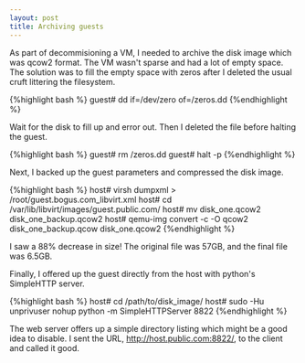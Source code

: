```yaml
---
layout: post
title: Archiving guests
---
```


As part of decommisioning a VM, I needed to archive the disk image which was qcow2 format. The VM 
wasn't sparse and had a lot of empty space. The solution was to fill the empty space with zeros 
after I deleted the usual cruft littering the filesystem.

{%highlight bash %}
guest# dd if=/dev/zero of=/zeros.dd
{%endhighlight %}

Wait for the disk to fill up and error out. Then I deleted the file before 
halting the guest.

{%highlight bash %}
guest# rm /zeros.dd
guest# halt -p
{%endhighlight %}

Next, I backed up the guest parameters and compressed the disk image.

{%highlight bash %}
host# virsh dumpxml > /root/guest.bogus.com_libvirt.xml
host# cd /var/lib/libvirt/images/guest.public.com/
host# mv disk_one.qcow2 disk_one_backup.qcow2
host# qemu-img convert -c -O qcow2 disk_one_backup.qcow disk_one.qcow2
{%endhighlight %}

I saw a 88% decrease in size! The original file was 57GB, and the final file was 6.5GB.

Finally, I offered up the guest directly from the host with python's SimpleHTTP server.

{%highlight bash %}
host# cd /path/to/disk_image/
host# sudo -Hu unprivuser nohup python -m SimpleHTTPServer 8822
{%endhighlight %}

The web server offers up a simple directory listing which might be a good idea to disable. 
I sent the URL, http://host.public.com:8822/, to the client and called it good.
